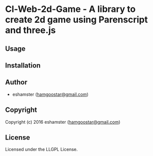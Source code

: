 # Cl-Web-2d-Game - A library to create 2d game using Parenscript and three.js

## Usage

## Installation

## Author

- eshamster (hamgoostar@gmail.com)

## Copyright

Copyright (c) 2016 eshamster (hamgoostar@gmail.com)

## License

Licensed under the LLGPL License.

